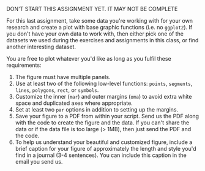 DON'T START THIS ASSIGNMENT YET. IT MAY NOT BE COMPLETE

For this last assignment, take some data you're working with for your
own research and create a plot with base graphic functions (i.e. no
`ggplot2`). If you don't have your own data to work with, then either
pick one of the datasets we used during the exercises and assignments in
this class, or find another interesting dataset. 

You are free to plot whatever you'd like as long as you fulfil these
requirements:

1. The figure must have multiple panels.
2. Use at least two of the following low-level functions: `points`,
   `segments`, `lines`, `polygons`, `rect`, or `symbols`.
3. Customize the inner (`mar`) and outer margins (`oma`) to avoid extra
   white space and duplicated axes where appropriate.
4. Set at least two `par` options in addition to setting up the margins.
5. Save your figure to a PDF from within your script. Send us the PDF
   along with the code to create the figure and the data. If you can't
   share the data or if the data file is too large (> 1MB), then just
   send the PDF and the code.
6. To help us understand your beautiful and customized figure, include a
   brief caption for your figure of approximately the length and style
   you'd find in a journal (3-4 sentences). You can include this caption
   in the email you send us.
